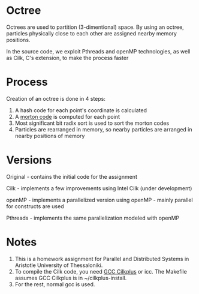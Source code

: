 Octree
======
Octrees are used to partition (3-dimentional) space. By using an octree, particles physically close to each other are
assigned nearby memory positions.

In the source code, we exploit Pthreads and openMP technologies, as well as Cilk, C's extension, to make the process faster

Process
=======
Creation of an octree is done in 4 steps:
  
  1. A hash code for each point's coordinate is calculated
  2. A [morton code](http://en.wikipedia.org/wiki/Z-order_curve) is computed for each point
  3. Most significant bit radix sort is used to sort the morton codes
  4. Particles are rearranged in memory, so nearby particles are arranged in nearby positions of memory
  
Versions
========

Original - contains the initial code for the assignment

Cilk - implements a few improvements using Intel Cilk (under development)

openMP - implements a parallelized version using openMP - mainly parallel for constructs are used

Pthreads - implements the same parallelization modeled with openMP

Notes
=====
  1. This is a homework assignment for Parallel and Distributed Systems in Aristotle University of Thessaloniki.
  2. To compile the Cilk code, you need [GCC Cilkplus](https://www.cilkplus.org/build-gcc-cilkplus) or icc. The Makefile assumes GCC Cilkplus is in ~/cilkplus-install.
  3. For the rest, normal gcc is used.

